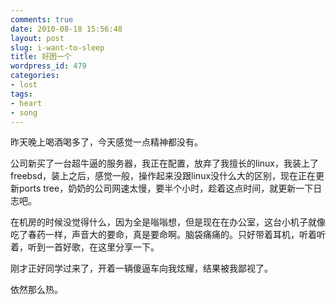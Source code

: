 ```yaml
---
comments: true
date: 2010-08-18 15:56:48
layout: post
slug: i-want-to-sleep
title: 好困一个
wordpress_id: 479
categories:
- lost
tags:
- heart
- song
---
```


昨天晚上喝酒喝多了，今天感觉一点精神都没有。

公司新买了一台超牛逼的服务器，我正在配置，放弃了我擅长的linux，我装上了freebsd，装上之后，感觉一般，操作起来没跟linux没什么大的区别，现在正在更新ports tree，奶奶的公司网速太慢，要半个小时，趁着这点时间，就更新一下日志吧。

在机房的时候没觉得什么，因为全是嗡嗡想，但是现在在办公室，这台小机子就像吃了春药一样，声音大的要命，真是要命啊。脑袋痛痛的。只好带着耳机，听着听着，听到一首好歌，在这里分享一下。



刚才正好同学过来了，开着一辆傻逼车向我炫耀，结果被我鄙视了。

依然那么热。
